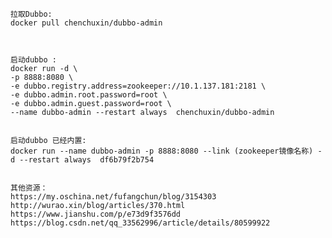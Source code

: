     拉取Dubbo:
    docker pull chenchuxin/dubbo-admin
    

    
    启动dubbo :
    docker run -d \
    -p 8888:8080 \
    -e dubbo.registry.address=zookeeper://10.1.137.181:2181 \
    -e dubbo.admin.root.password=root \
    -e dubbo.admin.guest.password=root \
    --name dubbo-admin --restart always  chenchuxin/dubbo-admin 
    
    
    启动dubbo 已经内置:
    docker run --name dubbo-admin -p 8888:8080 --link (zookeeper镜像名称) -d --restart always  df6b79f2b754
    
    
    其他资源：
    https://my.oschina.net/fufangchun/blog/3154303
    http://wurao.xin/blog/articles/370.html
    https://www.jianshu.com/p/e73d9f3576dd
    https://blog.csdn.net/qq_33562996/article/details/80599922
